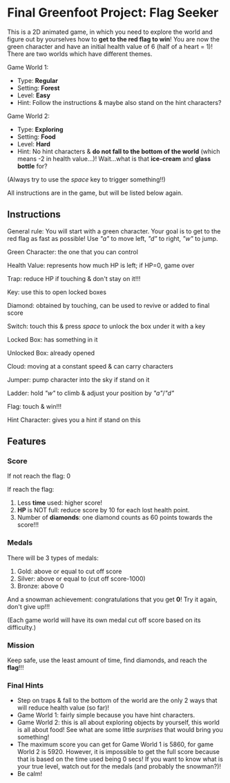 # Final Greenfoot Project: Flag Seeker
This is a 2D animated game, in which you need to explore the world and figure out by yourselves how to **get to the red flag to win**! You are now the green character and have an initial health value of 6 (half of a heart = 1)! There are two worlds which have different themes.


Game World 1:
- Type: **Regular**
- Setting: **Forest**
- Level: **Easy**
- Hint: Follow the instructions & maybe also stand on the hint characters?

Game World 2:
- Type: **Exploring**
- Setting: **Food**
- Level: **Hard**
- Hint: No hint characters & **do not fall to the bottom of the world** (which means -2 in health value...)! Wait...what is that **ice-cream** and **glass bottle** for?

(Always try to use the *space* key to trigger something!!)

All instructions are in the game, but will be listed below again.

## Instructions
General rule: You will start with a green character. Your goal is to get to the red flag as fast as possible! Use *"a"* to move left, *"d"* to right, *"w"* to jump.
        
Green Character: the one that you can control
        
Health Value: represents how much HP is left; if HP=0, game over
        
Trap: reduce HP if touching & don't stay on it!!!

Key: use this to open locked boxes

Diamond: obtained by touching, can be used to revive or added to final score

Switch: touch this & press *space* to unlock the box under it with a key

Locked Box: has something in it

Unlocked Box: already opened

Cloud: moving at a constant speed & can carry characters

Jumper: pump character into the sky if stand on it

Ladder: hold *"w"* to climb & adjust your position by *"a"*/*"d"*

Flag: touch & win!!!

Hint Character: gives you a hint if stand on this

## Features
### Score
If not reach the flag: 0

If reach the flag:
1. Less **time** used: higher score!
2. **HP** is NOT full: reduce score by 10 for each lost health point.
3. Number of **diamonds**: one diamond counts as 60 points towards the score!!!

### Medals
There will be 3 types of medals:
1. Gold: above or equal to cut off score
2. Silver: above or equal to (cut off score-1000)
3. Bronze: above 0

And a snowman achievement: congratulations that you get **0**! Try it again, don't give up!!!

(Each game world will have its own medal cut off score based on its difficulty.)

### Mission
Keep safe, use the least amount of time, find diamonds, and reach the **flag**!!!

### Final Hints
- Step on traps & fall to the bottom of the world are the only 2 ways that will reduce health value (so far)!
- Game World 1: fairly simple because you have hint characters.
- Game World 2: this is all about exploring objects by yourself, this world is all about food! See what are some little *surprises* that would bring you something!
- The maximum score you can get for Game World 1 is 5860, for game World 2 is 5920. However, it is impossible to get the full score because that is based on the time used being 0 secs! If you want to know what is your true level, watch out for the medals (and probably the snowman?)!
- Be calm!